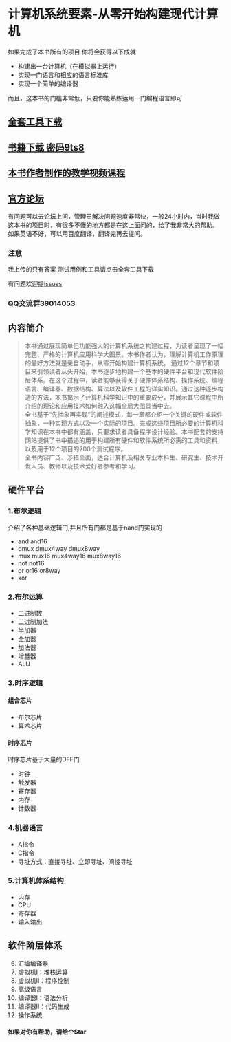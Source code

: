 # 计算机系统要素-从零开始构建现代计算机
如果完成了本书所有的项目 你将会获得以下成就
* 构建出一台计算机（在模拟器上运行） 
* 实现一门语言和相应的语言标准库
* 实现一个简单的编译器

而且，这本书的门槛非常低，只要你能熟练运用一门编程语言即可

## [全套工具下载](https://github.com/woai3c/teocs-exercises/blob/master/nand2tetris.zip)

## [书籍下载 密码9ts8](https://pan.baidu.com/s/1iNQp1PXgbHBSYcs9Ufet4g) 

## [本书作者制作的教学视频课程](https://www.coursera.org/learn/build-a-computer/home/welcome)

## [官方论坛](http://nand2tetris-questions-and-answers-forum.32033.n3.nabble.com/)
有问题可以去论坛上问，管理员解决问题速度非常快，一般24小时内，当时我做这本书的项目时，有很多不懂的地方都是在这上面问的，给了我非常大的帮助。
如果英语不好，可以用百度翻译，翻译完再去提问。

### 注意
我上传的只有答案 测试用例和工具请点击全套工具下载

有问题欢迎提[issues](https://github.com/woai3c/nand2tetris/issues)

### QQ交流群39014053

## 内容简介
>本书通过展现简单但功能强大的计算机系统之构建过程，为读者呈现了一幅完整、严格的计算机应用科学大图景。本书作者认为，理解计算机工作原理的最好方法就是亲自动手，从零开始构建计算机系统。
通过12个章节和项目来引领读者从头开始，本书逐步地构建一个基本的硬件平台和现代软件阶层体系。在这个过程中，读者能够获得关于硬件体系结构、操作系统、编程语言、编译器、数据结构、算法以及软件工程的详实知识。通过这种逐步构造的方法，本书揭示了计算机科学知识中的重要成分，并展示其它课程中所介绍的理论和应用技术如何融入这幅全局大图景当中去。
<br>全书基于“先抽象再实现”的阐述模式，每一章都介绍一个关键的硬件或软件抽象，一种实现方式以及一个实际的项目。完成这些项目所必要的计算机科学知识在本书中都有涵盖，只要求读者具备程序设计经验。本书配套的支持网站提供了书中描述的用于构建所有硬件和软件系统所必需的工具和资料，以及用于12个项目的200个测试程序。<br>
全书内容广泛、涉猎全面，适合计算机及相关专业本科生、研究生、技术开发人员、教师以及技术爱好者参考和学习。


## 硬件平台

### 1.布尔逻辑
介绍了各种基础逻辑门,并且所有门都是基于nand门实现的
* and  and16
* dmux  dmux4way  dmux8way
* mux  mux16  mux4way16  mux8way16
* not  not16
* or  or16  or8way
* xor

### 2.布尔运算
* 二进制数
* 二进制加法
* 半加器
* 全加器
* 加法器
* 增量器
* ALU

### 3.时序逻辑
#### 组合芯片
* 布尔芯片
* 算术芯片

#### 时序芯片
时序芯片基于大量的DFF门
* 时钟 
* 触发器 
* 寄存器 
* 内存
* 计数器


### 4.机器语言
* A指令
* C指令
* 寻址方式：直接寻址、立即寻址、间接寻址

### 5.计算机体系结构
* 内存
* CPU
* 寄存器
* 输入输出

## 软件阶层体系
6. 汇编编译器
7. 虚拟机I：堆栈运算
8. 虚拟机II：程序控制
9. 高级语言
10. 编译器I：语法分析
11. 编译器II：代码生成
12. 操作系统

#### 如果对你有帮助，请给个Star
